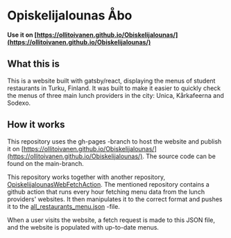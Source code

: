 # Opiskelijalounas Åbo

**Use it on [https://ollitoivanen.github.io/Obiskelijalounas/](https://ollitoivanen.github.io/Obiskelijalounas/)**
## What this is

This is a website built with gatsby/react, displaying the menus of student restaurants in Turku, Finland. It was built to make it easier to quickly check the menus of three main lunch providers in the city: Unica, Kårkafeerna and Sodexo.

## How it works

This repository uses the gh-pages -branch to host the website and publish it on [https://ollitoivanen.github.io/Obiskelijalounas/](https://ollitoivanen.github.io/Obiskelijalounas/). The source code can be found on the main-branch.

This repository works together with another repository, [OpiskelijalounasWebFetchAction](https://github.com/ollitoivanen/OpiskelijalounasWebFetchAction). The mentioned repository contains a github action that runs every hour fetching menu data from the lunch providers' websites. It then manipulates it to the correct format and pushes it to the [all_restaurants_menu.json](https://github.com/ollitoivanen/OpiskelijalounasWebFetchAction/blob/main/all_restaurants_menu.json) -file.

When a user visits the website, a fetch request is made to this JSON file, and the website is populated with up-to-date menus.
